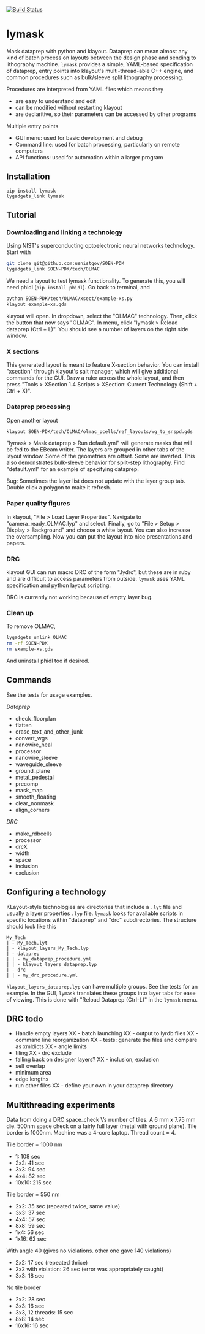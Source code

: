 [![Build Status](https://travis-ci.org/atait/lytest.svg?branch=master)](https://travis-ci.org/atait/lytest)

# lymask

Mask dataprep with python and klayout. Dataprep can mean almost any kind of batch process on layouts between the design phase and sending to lithography machine. `lymask` provides a simple, YAML-based specification of dataprep, entry points into klayout's multi-thread-able C++ engine, and common procedures such as bulk/sleeve split lithography processing.

Procedures are interpreted from YAML files which means they
- are easy to understand and edit
- can be modified without restarting klayout
- are declaritive, so their parameters can be accessed by other programs

Multiple entry points
- GUI menu: used for basic development and debug
- Command line: used for batch processing, particularly on remote computers
- API functions: used for automation within a larger program

## Installation
```
pip install lymask
lygadgets_link lymask
```

## Tutorial
### Downloading and linking a technology
Using NIST's superconducting optoelectronic neural networks technology. Start with
```bash
git clone git@github.com:usnistgov/SOEN-PDK
lygadgets_link SOEN-PDK/tech/OLMAC
```

We need a layout to test lymask functionality. To generate this, you will need phidl (`pip install phidl`). Go back to terminal, and
```bash
python SOEN-PDK/tech/OLMAC/xsect/example-xs.py
klayout example-xs.gds
```

klayout will open. In dropdown, select the "OLMAC" technology. Then, click the button that now says "OLMAC". In menu, click "lymask > Reload dataprep (Ctrl + L)". You should see a number of layers on the right side window.

### X sections
This generated layout is meant to feature X-section behavior. You can install "xsection" through klayout's salt manager, which will give additional commands for the GUI. Draw a ruler across the whole layout, and then press "Tools > XSection 1.4 Scripts > XSection: Current Technology (Shift + Ctrl + X)".

### Dataprep processing
Open another layout
```bash
klayout SOEN-PDK/tech/OLMAC/olmac_pcells/ref_layouts/wg_to_snspd.gds
```
"lymask > Mask dataprep > Run default.yml" will generate masks that will be fed to the EBeam writer. The layers are grouped in other tabs of the layout window. Some of the geometries are offset. Some are inverted. This also demonstrates bulk-sleeve behavior for split-step lithography. Find "default.yml" for an example of specifying dataprep.

Bug: Sometimes the layer list does not update with the layer group tab. Double click a polygon to make it refresh.

### Paper quality figures
In klayout, "File > Load Layer Properties". Navigate to "camera_ready_OLMAC.lyp" and select. Finally, go to "File > Setup > Display > Background" and choose a white layout. You can also increase the oversampling. Now you can put the layout into nice presentations and papers.

### DRC
klayout GUI can run macro DRC of the form ".lydrc", but these are in ruby and are difficult to access parameters from outside. `lymask` uses YAML specification and python layout scripting.

DRC is currently not working because of empty layer bug.

### Clean up
To remove OLMAC, 
```bash
lygadgets_unlink OLMAC
rm -rf SOEN-PDK
rm example-xs.gds
```

And uninstall phidl too if desired.


## Commands
See the tests for usage examples.

_Dataprep_
- check_floorplan
- flatten
- erase_text_and_other_junk
- convert_wgs
- nanowire_heal
- processor
- nanowire_sleeve
- waveguide_sleeve
- ground_plane
- metal_pedestal
- precomp
- mask_map
- smooth_floating
- clear_nonmask
- align_corners

_DRC_
- make_rdbcells
- processor
- drcX
- width
- space
- inclusion
- exclusion


## Configuring a technology
KLayout-style technologies are directories that include a `.lyt` file and usually a layer properties `.lyp` file. `lymask` looks for available scripts in specific locations within "dataprep" and "drc" subdirectories. The structure should look like this
```
My_Tech
| - My_Tech.lyt
| - klayout_layers_My_Tech.lyp
| - dataprep
| | - my_dataprep_procedure.yml
| | - klayout_layers_dataprep.lyp
| - drc
| | - my_drc_procedure.yml
```
`klayout_layers_dataprep.lyp` can have multiple groups. See the tests for an example. In the GUI, `lymask` translates these groups into layer tabs for ease of viewing. This is done with "Reload Dataprep (Ctrl-L)" in the `lymask` menu.


## DRC todo
- Handle empty layers
XX - batch launching
XX - output to lyrdb files
XX - command line reorganization
XX - tests: generate the files and compare as xmldicts
XX - angle limits
- tiling
XX - drc exclude
- falling back on designer layers?
XX - inclusion, exclusion
- self overlap
- minimum area
- edge lengths
- run other files
XX - define your own in your dataprep directory

## Multithreading experiments
Data from doing a DRC space_check Vs number of tiles. A 6 mm x 7.75 mm die. 500nm space check on a fairly full layer (metal with ground plane). Tile border is 1000nm.  Machine was a 4-core laptop. Thread count = 4.

Tile border = 1000 nm
- 1: 108 sec
- 2x2: 41 sec
- 3x3: 94 sec
- 4x4: 82 sec
- 10x10: 215 sec

Tile border = 550 nm
- 2x2: 35 sec (repeated twice, same value)
- 3x3: 37 sec
- 4x4: 57 sec
- 8x8: 59 sec
- 1x4: 56 sec
- 1x16: 62 sec

With angle 40 (gives no violations. other one gave 140 violations)
- 2x2: 17 sec (repeated thrice)
- 2x2 with violation: 26 sec (error was appropriately caught)
- 3x3: 18 sec

No tile border
- 2x2: 28 sec
- 3x3: 16 sec
- 3x3, 12 threads: 15 sec
- 8x8: 14 sec
- 16x16: 16 sec
